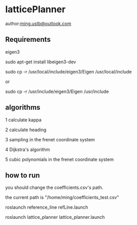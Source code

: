 # latticePlanner
author:ming.ustb@outlook.com

## Requirements
   eigen3

sudo apt-get install libeigen3-dev

sudo cp -r /usr/local/include/eigen3/Eigen /usr/local/include 

or 

sudo cp -r /usr/include/eigen3/Eigen /usr/include 
## algorithms
1 calculate kappa

2 calculate heading

3 sampling in the frenet coordinate system

4 Dijkstra's algorithm

5 cubic polynomials in the frenet coordinate system

## how to run

you should change the coefficients.csv's path.

the current path is "/home/ming/coefficients_test.csv"

roslaunch reference_line refLine.launch 

roslaunch lattice_planner lattice_planner.launch 



